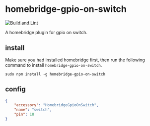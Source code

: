 # homebridge-gpio-on-switch

[![Build and Lint](https://github.com/classLfz/homebridge-gpio-on-switch/actions/workflows/build.yml/badge.svg)](https://github.com/classLfz/homebridge-gpio-on-switch/actions/workflows/build.yml)

A homebridge plugin for gpio on switch.

## install

Make sure you had installed homebridge first, then run the following command to install `homebridge-gpio-on-switch`.

```
sudo npm install -g homebridge-gpio-on-switch
```

## config

```json
{
	"accessory": "HomebridgeGpioOnSwitch",
	"name": "switch",
	"pin": 18
}
```
